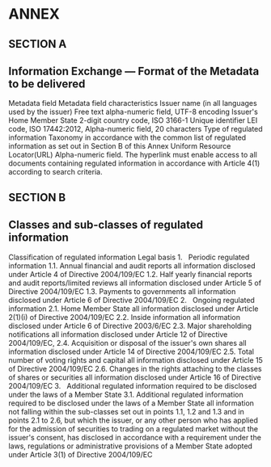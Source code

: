 # ANNEX

## SECTION A

## Information Exchange — Format of the Metadata to be delivered

Metadata field Metadata field characteristics Issuer name (in all languages used by the issuer) Free text alpha-numeric field, UTF-8 encoding Issuer's Home Member State 2-digit country code, ISO 3166-1 Unique identifier LEI code, ISO 17442:2012, Alpha-numeric field, 20 characters Type of regulated information Taxonomy in accordance with the common list of regulated information as set out in Section B of this Annex Uniform Resource Locator(URL) Alpha-numeric field. The hyperlink must enable access to all documents containing regulated information in accordance with Article 4(1) according to search criteria.

## SECTION B

## Classes and sub-classes of regulated information

Classification of regulated information Legal basis 1.   Periodic regulated information 1.1. Annual financial and audit reports all information disclosed under Article 4 of Directive 2004/109/EC 1.2. Half yearly financial reports and audit reports/limited reviews all information disclosed under Article 5 of Directive 2004/109/EC 1.3. Payments to governments all information disclosed under Article 6 of Directive 2004/109/EC 2.   Ongoing regulated information 2.1. Home Member State all information disclosed under Article 2(1)(i) of Directive 2004/109/EC 2.2. Inside information all information disclosed under Article 6 of Directive 2003/6/EC 2.3. Major shareholding notifications all information disclosed under Article 12 of Directive 2004/109/EC, 2.4. Acquisition or disposal of the issuer's own shares all information disclosed under Article 14 of Directive 2004/109/EC 2.5. Total number of voting rights and capital all information disclosed under Article 15 of Directive 2004/109/EC 2.6. Changes in the rights attaching to the classes of shares or securities all information disclosed under Article 16 of Directive 2004/109/EC 3.   Additional regulated information required to be disclosed under the laws of a Member State 3.1. Additional regulated information required to be disclosed under the laws of a Member State all information not falling within the sub-classes set out in points 1.1, 1.2 and 1.3 and in points 2.1 to 2.6, but which the issuer, or any other person who has applied for the admission of securities to trading on a regulated market without the issuer's consent, has disclosed in accordance with a requirement under the laws, regulations or administrative provisions of a Member State adopted under Article 3(1) of Directive 2004/109/EC

